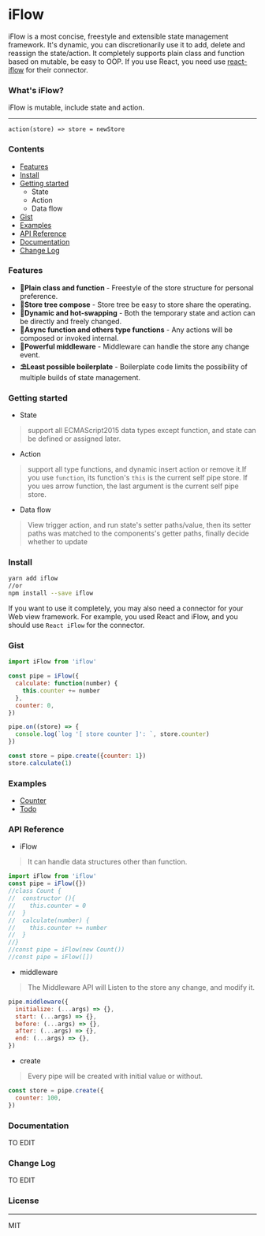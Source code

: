 # iFlow
iFlow is a most concise, freestyle and extensible state management framework. It's dynamic, you can discretionarily use it to add, delete and reassign the state/action. It completely supports plain class and function based on mutable, be easy to OOP. If you use React, you need use [react-iflow](https://github.com/unadlib/react-iflow) for their connector.

### What's iFlow?
iFlow is mutable, include state and action.

---
    action(store) => store = newStore

### Contents
* [Features](https://github.com/unadlib/iflow#features)
* [Install](https://github.com/unadlib/iflow#install)
* [Getting started](https://github.com/unadlib/iflow#getting-started)
    * State
    * Action
    * Data flow
* [Gist](https://github.com/unadlib/iflow#gist)
* [Examples](https://github.com/unadlib/iflow#examples)
* [API Reference](https://github.com/unadlib/iflow#api-reference)
* [Documentation](https://github.com/unadlib/iflow#documentation)
* [Change Log](https://github.com/unadlib/iflow#change-log)

### Features
* **🎯Plain class and function** - Freestyle of the store structure for personal preference.
* **🏬Store tree compose** - Store tree be easy to store share the operating.
* **🎡Dynamic and hot-swapping** - Both the temporary state and action can be directly and freely changed.
* **🚦Async function and others type functions** - Any actions will be composed or invoked internal.
* **🚀Powerful middleware** - Middleware can handle the store any change event.
* **⛱Least possible boilerplate** - Boilerplate code limits the possibility of multiple builds of state management.

### Getting started
* State
> support all ECMAScript2015 data types except function, and state can be defined or assigned later.
* Action
> support all type functions, and dynamic insert action or remove it.If you use `function`, its function's `this` is the current self pipe store. If you ues arrow function, the last argument is the current self pipe store.
* Data flow
> View trigger action, and run state's setter paths/value, then its setter paths was matched to the components's getter paths, finally decide whether to update
### Install
```bash
yarn add iflow
//or
npm install --save iflow
```
If you want to use it completely, you may also need a connector for your Web view framework. For example, you used React and iFlow, and you should use `React iFlow` for the connector.
### Gist
```javascript
import iFlow from 'iflow'

const pipe = iFlow({
  calculate: function(number) {
    this.counter += number
  },
  counter: 0,
})

pipe.on((store) => {
  console.log(`log '[ store counter ]': `, store.counter)
})

const store = pipe.create({counter: 1})
store.calculate(1)
```

### Examples
* [Counter](https://github.com/unadlib/iflow/tree/master/examples/counter)
* [Todo](https://github.com/unadlib/iflow/tree/master/examples/todo)
### API Reference
* iFlow
>It can handle data structures other than function.
```javascript
import iFlow from 'iflow'
const pipe = iFlow({})
//class Count {
//  constructor (){
//    this.counter = 0
//  }
//  calculate(number) {
//    this.counter += number
//  }
//}
//const pipe = iFlow(new Count())
//const pipe = iFlow([])
```
* middleware
>The Middleware API will Listen to the store any change, and modify it.
```javascript
pipe.middleware({
  initialize: (...args) => {},
  start: (...args) => {},
  before: (...args) => {},
  after: (...args) => {},
  end: (...args) => {},
})
```

* create
>Every pipe will be created with initial value or without.
```javascript
const store = pipe.create({
  counter: 100,
})
```
### Documentation
TO EDIT
### Change Log
TO EDIT
### License

---
MIT